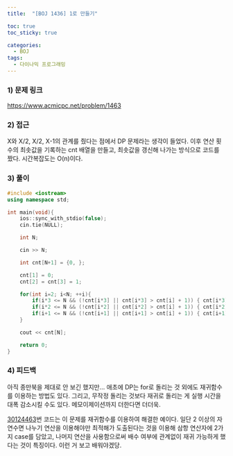 ```yaml
---
title:  "[BOJ 1436] 1로 만들기"

toc: true
toc_sticky: true

categories:
  - BOJ
tags:
  - 다이나믹 프로그래밍
---
```


### 1) 문제 링크

<https://www.acmicpc.net/problem/1463>

### 2) 접근

X와 X/2, X/2, X-1의 관계를 줬다는 점에서 DP 문제라는 생각이 들었다. 이후 연산 횟수의 최솟값을 기록하는 cnt 배열을 만들고, 최솟값을 갱신해 나가는 방식으로 코드를 짰다. 시간복잡도는 O(n)이다.

### 3) 풀이

```cpp
#include <iostream>
using namespace std;

int main(void){
    ios::sync_with_stdio(false);
    cin.tie(NULL);

    int N;

    cin >> N;

    int cnt[N+1] = {0, };

    cnt[1] = 0;
    cnt[2] = cnt[3] = 1;

    for(int i=2; i<N; ++i){
        if(i*3 <= N && (!cnt[i*3] || cnt[i*3] > cnt[i] + 1)) { cnt[i*3] = cnt[i] + 1; }
        if(i*2 <= N && (!cnt[i*2] || cnt[i*2] > cnt[i] + 1)) { cnt[i*2] = cnt[i] + 1; }
        if(i+1 <= N && (!cnt[i+1] || cnt[i+1] > cnt[i] + 1)) { cnt[i+1] = cnt[i] + 1; }
    }

    cout << cnt[N];

    return 0;
}
```

### 4) 피드백

아직 종만북을 제대로 안 보긴 했지만… 애초에 DP는 for로 돌리는 것 외에도 재귀함수를 이용하는 방법도 있다. 그리고, 무작정 돌리는 것보다 재귀로 돌리는 게 실행 시간을 대폭 감소시킬 수도 있다. 메모이제이션까지 더한다면 더더욱.

[30124463](https://www.acmicpc.net/source/30124463)번 코드는 이 문제를 재귀함수를 이용하여 해결한 예이다. 일단 2 이상의 자연수면 나누기 연산을 이용해야만 최적해가 도출된다는 것을 이용해 삼항 연산자에 2가지 case를 담았고, 나머지 연산을 사용함으로써 배수 여부에 관계없이 재귀 가능하게 했다는 것이 특징이다. 이런 거 보고 배워야겠당.